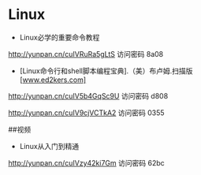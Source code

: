 # Linux

- Linux必学的重要命令教程

 http://yunpan.cn/cuIVRuRa5gLtS 访问密码 8a08

- [Linux命令行和shell脚本编程宝典].（美）布卢姆.扫描版[www.ed2kers.com]

 http://yunpan.cn/cuIV5b4GqSc9U 访问密码 d808

 http://yunpan.cn/cuIV9cjVCTkA2 访问密码 0355

##视频

- Linux从入门到精通

 http://yunpan.cn/cuIVzy42ki7Gm 访问密码 62bc
